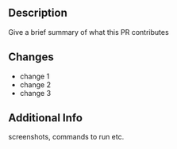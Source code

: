 ## Description
Give a brief summary of what this PR contributes 

## Changes
- change 1
- change 2
- change 3

## Additional Info 
screenshots, commands to run etc. 